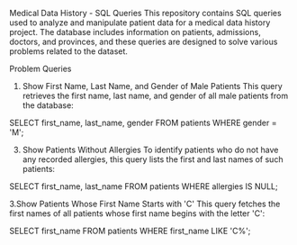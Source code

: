 Medical Data History - SQL Queries
This repository contains SQL queries used to analyze and manipulate patient data for a medical data history project. The database includes information on patients, admissions, doctors, and provinces, and these queries are designed to solve various problems related to the dataset.

Problem Queries
1. Show First Name, Last Name, and Gender of Male Patients
This query retrieves the first name, last name, and gender of all male patients from the database:
   
SELECT first_name, last_name, gender FROM patients WHERE gender = 'M';
   
3. Show Patients Without Allergies
To identify patients who do not have any recorded allergies, this query lists the first and last names of such patients:

SELECT first_name, last_name FROM patients WHERE allergies IS NULL;

3.Show Patients Whose First Name Starts with 'C'
This query fetches the first names of all patients whose first name begins with the letter 'C':

SELECT first_name FROM patients WHERE first_name LIKE 'C%';


   
  

